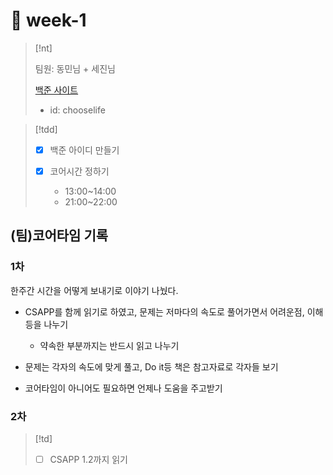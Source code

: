 # 󰏢 week-1


> [!nt]
>
> 팀원: 동민님 + 세진님
>
> [백준 사이트](https://www.acmicpc.net/)
>   - id: chooselife


> [!tdd]
>
> - [x] 백준 아이디 만들기
>
> - [x] 코어시간 정하기
>   - 13:00~14:00
>   - 21:00~22:00

 

## (팀)코어타임 기록


### 1차

한주간 시간을 어떻게 보내기로 이야기 나눴다.

- CSAPP를 함께 읽기로 하였고, 문제는 저마다의 속도로 풀어가면서 어려운점, 이해 등을 나누기
  - 약속한 부분까지는 반드시 읽고 나누기

- 문제는 각자의 속도에 맞게 풀고, Do it등 책은 참고자료로 각자들 보기

- 코어타임이 아니어도 필요하면 언제나 도움을 주고받기


### 2차


> [!td]
>
> - [ ] CSAPP 1.2까지 읽기

